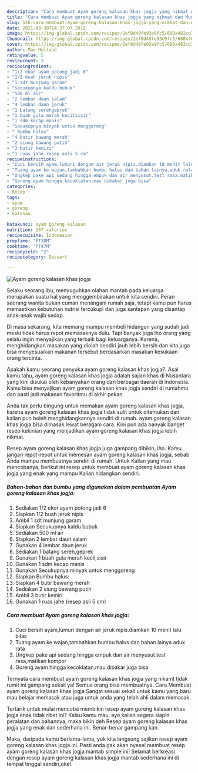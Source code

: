 ```yaml
---
description: "Cara membuat Ayam goreng kalasan khas jogja yang nikmat dan Mudah Dibuat"
title: "Cara membuat Ayam goreng kalasan khas jogja yang nikmat dan Mudah Dibuat"
slug: 526-cara-membuat-ayam-goreng-kalasan-khas-jogja-yang-nikmat-dan-mudah-dibuat
date: 2021-03-30T14:37:07.291Z
image: https://img-global.cpcdn.com/recipes/2ef8d49fe93e9fc5/680x482cq70/ayam-goreng-kalasan-khas-jogja-foto-resep-utama.jpg
thumbnail: https://img-global.cpcdn.com/recipes/2ef8d49fe93e9fc5/680x482cq70/ayam-goreng-kalasan-khas-jogja-foto-resep-utama.jpg
cover: https://img-global.cpcdn.com/recipes/2ef8d49fe93e9fc5/680x482cq70/ayam-goreng-kalasan-khas-jogja-foto-resep-utama.jpg
author: Mae Holland
ratingvalue: 5
reviewcount: 3
recipeingredient:
- "1/2 ekor ayam potong jadi 6"
- "1/2 buah jeruk nipis"
- "1 sdt munjung garam"
- "Secukupnya kaldu bubuk"
- "500 ml air"
- "2 lembar daun salam"
- "4 lembar daun jeruk"
- "1 batang serehgeprek"
- "1 buah gula merah kecilsisir"
- "1 sdm kecap manis"
- "Secukupnya minyak untuk menggoreng"
- " Bumbu halus"
- "4 butir bawang merah"
- "2 siung bawang putih"
- "3 butir kemiri"
- "1 ruas jahe resep asli 5 cm"
recipeinstructions:
- "Cuci bersih ayam,lumuri dengan air jeruk nipis.diamkan 10 menit lalu bilas"
- "Tuang ayam ke wajan,tambahkan bumbu halus dan bahan lainya.aduk rata"
- "Ungkep pake api sedang hingga empuk dan air menyusut.test rasa,matikan kompor"
- "Goreng ayam hingga kecoklatan.mau dibakar juga bisa"
categories:
- Resep
tags:
- ayam
- goreng
- kalasan

katakunci: ayam goreng kalasan 
nutrition: 267 calories
recipecuisine: Indonesian
preptime: "PT38M"
cooktime: "PT47M"
recipeyield: "2"
recipecategory: Dessert

---
```



![Ayam goreng kalasan khas jogja](https://img-global.cpcdn.com/recipes/2ef8d49fe93e9fc5/680x482cq70/ayam-goreng-kalasan-khas-jogja-foto-resep-utama.jpg)

Selaku seorang ibu, menyuguhkan olahan mantab pada keluarga merupakan suatu hal yang menggembirakan untuk kita sendiri. Peran seorang  wanita bukan cuman menangani rumah saja, tetapi kamu pun harus memastikan kebutuhan nutrisi tercukupi dan juga santapan yang disantap anak-anak wajib sedap.

Di masa  sekarang, kita memang mampu membeli hidangan yang sudah jadi meski tidak harus repot memasaknya dulu. Tapi banyak juga lho orang yang selalu ingin menyajikan yang terbaik bagi keluarganya. Karena, menghidangkan masakan yang diolah sendiri jauh lebih bersih dan kita juga bisa menyesuaikan makanan tersebut berdasarkan masakan kesukaan orang tercinta. 



Apakah kamu seorang penyuka ayam goreng kalasan khas jogja?. Asal kamu tahu, ayam goreng kalasan khas jogja adalah sajian khas di Nusantara yang kini disukai oleh kebanyakan orang dari berbagai daerah di Indonesia. Kamu bisa menyajikan ayam goreng kalasan khas jogja sendiri di rumahmu dan pasti jadi makanan favoritmu di akhir pekan.

Anda tak perlu bingung untuk memakan ayam goreng kalasan khas jogja, karena ayam goreng kalasan khas jogja tidak sulit untuk ditemukan dan kalian pun boleh menghidangkannya sendiri di rumah. ayam goreng kalasan khas jogja bisa dimasak lewat beragam cara. Kini pun ada banyak banget resep kekinian yang menjadikan ayam goreng kalasan khas jogja lebih nikmat.

Resep ayam goreng kalasan khas jogja juga gampang dibikin, lho. Kamu jangan repot-repot untuk memesan ayam goreng kalasan khas jogja, sebab Anda mampu membuatnya sendiri di rumah. Untuk Kalian yang mau mencobanya, berikut ini resep untuk membuat ayam goreng kalasan khas jogja yang enak yang mampu Kalian hidangkan sendiri.

<!--inarticleads1-->

##### Bahan-bahan dan bumbu yang digunakan dalam pembuatan Ayam goreng kalasan khas jogja:

1. Sediakan 1/2 ekor ayam potong jadi 6
1. Siapkan 1/2 buah jeruk nipis
1. Ambil 1 sdt munjung garam
1. Siapkan Secukupnya kaldu bubuk
1. Sediakan 500 ml air
1. Siapkan 2 lembar daun salam
1. Gunakan 4 lembar daun jeruk
1. Sediakan 1 batang sereh,geprek
1. Gunakan 1 buah gula merah kecil,sisir
1. Gunakan 1 sdm kecap manis
1. Gunakan Secukupnya minyak untuk menggoreng
1. Siapkan  Bumbu halus:
1. Siapkan 4 butir bawang merah
1. Sediakan 2 siung bawang putih
1. Ambil 3 butir kemiri
1. Gunakan 1 ruas jahe (resep asli 5 cm)




<!--inarticleads2-->

##### Cara membuat Ayam goreng kalasan khas jogja:

1. Cuci bersih ayam,lumuri dengan air jeruk nipis.diamkan 10 menit lalu bilas
1. Tuang ayam ke wajan,tambahkan bumbu halus dan bahan lainya.aduk rata
1. Ungkep pake api sedang hingga empuk dan air menyusut.test rasa,matikan kompor
1. Goreng ayam hingga kecoklatan.mau dibakar juga bisa




Ternyata cara membuat ayam goreng kalasan khas jogja yang nikamt tidak rumit ini gampang sekali ya! Semua orang bisa membuatnya. Cara Membuat ayam goreng kalasan khas jogja Sangat sesuai sekali untuk kamu yang baru mau belajar memasak atau juga untuk anda yang telah ahli dalam memasak.

Tertarik untuk mulai mencoba membikin resep ayam goreng kalasan khas jogja enak tidak ribet ini? Kalau kamu mau, ayo kalian segera siapin peralatan dan bahannya, maka bikin deh Resep ayam goreng kalasan khas jogja yang enak dan sederhana ini. Benar-benar gampang kan. 

Maka, daripada kamu berlama-lama, yuk kita langsung sajikan resep ayam goreng kalasan khas jogja ini. Pasti anda gak akan nyesel membuat resep ayam goreng kalasan khas jogja mantab simple ini! Selamat berkreasi dengan resep ayam goreng kalasan khas jogja mantab sederhana ini di tempat tinggal sendiri,oke!.

